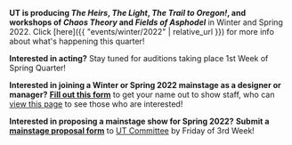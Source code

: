**UT is producing *The Heirs*, *The Light*, *The Trail to Oregon!*, and workshops of *Chaos Theory* and *Fields of Asphodel*** in Winter and Spring 2022. Click [here]({{ "events/winter/2022" | relative_url }}) for more info about what's happening this quarter!

**Interested in acting?** Stay tuned for auditions taking place 1st Week of Spring Quarter!

**Interested in joining a Winter or Spring 2022 mainstage as a designer or manager?** **[Fill out this form](https://forms.gle/qRpMdFR1HDCxAdTi8)** to get your name out to show staff, who can [view this page](https://docs.google.com/document/d/1-CPp6fKgUhwP6BdVOM4c6b-2FGZw49l3K-5_jnMQ5rk/edit) to see those who are interested!

**Interested in proposing a mainstage show for Spring 2022?** **Submit a [mainstage proposal form](https://docs.google.com/document/d/1Pd-V6xOy9_vITI8AeIZRYL7rYFPBvMBU/edit)** to [UT Committee](mailto:ut-committee@uchicago.edu) by Friday of 3rd Week!
